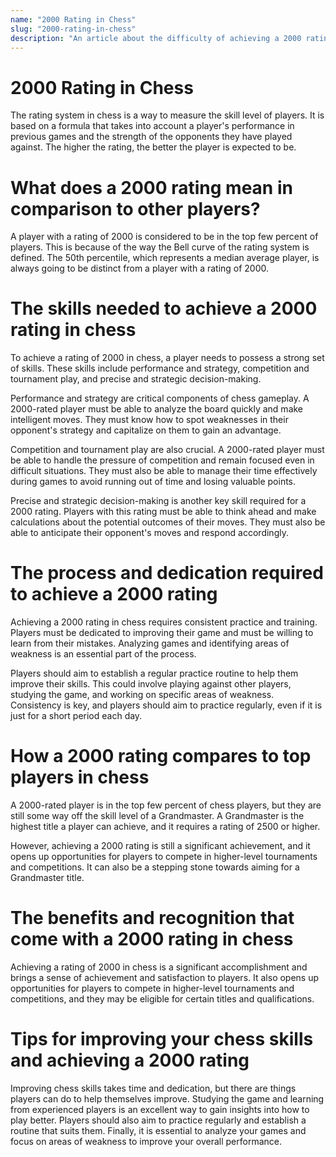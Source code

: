 ```yaml
---
name: "2000 Rating in Chess"
slug: "2000-rating-in-chess"
description: "An article about the difficulty of achieving a 2000 rating in chess and the skills and dedication required to do so."
---
```


# 2000 Rating in Chess

The rating system in chess is a way to measure the skill level of players. It is based on a formula that takes into account a player's performance in previous games and the strength of the opponents they have played against. The higher the rating, the better the player is expected to be. 

# What does a 2000 rating mean in comparison to other players?

A player with a rating of 2000 is considered to be in the top few percent of players. This is because of the way the Bell curve of the rating system is defined. The 50th percentile, which represents a median average player, is always going to be distinct from a player with a rating of 2000. 

# The skills needed to achieve a 2000 rating in chess

To achieve a rating of 2000 in chess, a player needs to possess a strong set of skills. These skills include performance and strategy, competition and tournament play, and precise and strategic decision-making. 

Performance and strategy are critical components of chess gameplay. A 2000-rated player must be able to analyze the board quickly and make intelligent moves. They must know how to spot weaknesses in their opponent's strategy and capitalize on them to gain an advantage. 

Competition and tournament play are also crucial. A 2000-rated player must be able to handle the pressure of competition and remain focused even in difficult situations. They must also be able to manage their time effectively during games to avoid running out of time and losing valuable points. 

Precise and strategic decision-making is another key skill required for a 2000 rating. Players with this rating must be able to think ahead and make calculations about the potential outcomes of their moves. They must also be able to anticipate their opponent's moves and respond accordingly. 

# The process and dedication required to achieve a 2000 rating

Achieving a 2000 rating in chess requires consistent practice and training. Players must be dedicated to improving their game and must be willing to learn from their mistakes. Analyzing games and identifying areas of weakness is an essential part of the process. 

Players should aim to establish a regular practice routine to help them improve their skills. This could involve playing against other players, studying the game, and working on specific areas of weakness. Consistency is key, and players should aim to practice regularly, even if it is just for a short period each day. 

# How a 2000 rating compares to top players in chess

A 2000-rated player is in the top few percent of chess players, but they are still some way off the skill level of a Grandmaster. A Grandmaster is the highest title a player can achieve, and it requires a rating of 2500 or higher. 

However, achieving a 2000 rating is still a significant achievement, and it opens up opportunities for players to compete in higher-level tournaments and competitions. It can also be a stepping stone towards aiming for a Grandmaster title. 

# The benefits and recognition that come with a 2000 rating in chess

Achieving a rating of 2000 in chess is a significant accomplishment and brings a sense of achievement and satisfaction to players. It also opens up opportunities for players to compete in higher-level tournaments and competitions, and they may be eligible for certain titles and qualifications. 

# Tips for improving your chess skills and achieving a 2000 rating

Improving chess skills takes time and dedication, but there are things players can do to help themselves improve. Studying the game and learning from experienced players is an excellent way to gain insights into how to play better. Players should also aim to practice regularly and establish a routine that suits them. Finally, it is essential to analyze your games and focus on areas of weakness to improve your overall performance.
